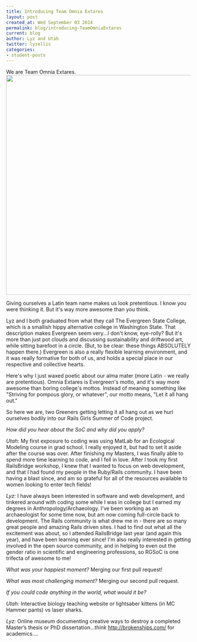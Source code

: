 ```yaml
---
title: Introducing Team Omnia Extares
layout: post
created_at: Wed September 03 2014
permalink: blog/introducing-TeamOmniaExtares
current: blog
author: Lyz and Utah
twitter: lyzellis
categories:
- student-posts
---
```


We are Team Omnia Extares. 
<img src="http://2.bp.blogspot.com/-lg2cE1NytJw/U5o7U6TQKvI/AAAAAAAAAAM/iXaGX4Z2Ruw/s1600/First+Day+Selfie.jpg" align="center" width="600">

Giving ourselves a Latin team name makes us look pretentious. I know you were thinking it. But it's way more awesome than you think.

Lyz and I both graduated from what they call The Evergreen State College, which is a smallish hippy alternative college in Washington State. That description makes Evergreen seem very...I don't know, eye-rolly? But it's more than just pot clouds and discussing sustainability and driftwood art, while sitting barefoot in a circle. (But, to be clear: these things ABSOLUTELY happen there.) Evergreen is also a really flexible learning environment, and it was really formative for both of us, and holds a special place in our respective and collective hearts.

Here's why I just waxed poetic about our alma mater (more Latin - we really are pretentious). Omnia Extares is Evergreen's motto, and it's way more awesome than boring college's mottos. Instead of meaning something like "Striving for pompous glory, or whatever", our motto means, "Let it all hang out."

So here we are, two Greeners getting letting it all hang out as we hurl ourselves bodily into our Rails Girls Summer of Code project.

*How did you hear about the SoC and why did you apply?*

*Utah:*  My first exposure to coding was using MatLab for an Ecological Modeling course in grad school. I really enjoyed it, but had to set it aside after the course was over. After finishing my Masters, I was finally able to spend more time learning to code, and I fell in love. After I took my first RailsBridge workshop, I knew that I wanted to focus on web development, and that I had found my people in the Ruby/Rails community. I have been having a blast since, and am so grateful for all of the resources available to women looking to enter tech fields!

*Lyz:*  I have always been interested in software and web development, and tinkered around with coding some while I was in college but I earned my degrees in Anthropology/Archaeology. I've been working as an archaeologist for some time now, but am now coming full-circle back to development.  The Rails community is what drew me in - there are so many great people and amazing Rails driven sites. I had to find out what all the excitement was about, so I attended RailsBridge last year (and again this year), and have been learning ever since!  I'm also really interested in getting involved in the open source community, and in helping to even out the gender ratio in scientific and engineering professions, so RGSoC is one trifecta of awesome to me!

*What was your happiest moment?*
Merging our first pull request! 

*What was most challenging moment?*
Merging our second pull request.

*If you could code anything in the world, what would it be?*

*Utah:* Interactive biology teaching website or lightsaber kittens (in MC Hammer pants) vs laser sharks.

*Lyz:* Online museum documenting creative ways to destroy a completed Master’s thesis or PhD dissertation…think http://brokenships.com/ for academics….
